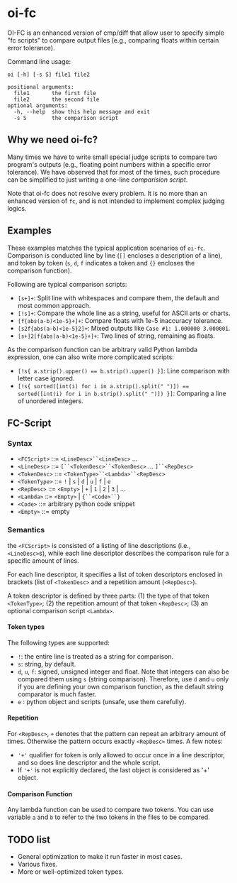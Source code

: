 oi-fc
=======

OI-FC is an enhanced version of cmp/diff that allow user to specify simple "fc scripts" to compare output files (e.g., comparing floats within certain error tolerance).

Command line usage:

	oi [-h] [-s S] file1 file2
	
	positional arguments:
	  file1       the first file
	  file2       the second file
	optional arguments:
	  -h, --help  show this help message and exit
	  -s S        the comparison script


## Why we need oi-fc?

Many times we have to write small special judge scripts to compare two program's outputs (e.g., floating point numbers within a specific error tolerance). We have observed that for most of the times, such procedure can be simplified to just writing a one-line *comparision script*.

Note that oi-fc does not resolve every problem. It is no more than an enhanced version of `fc`, and is not intended to implement complex judging logics.

## Examples

These examples matches the typical application scenarios of `oi-fc`. Comparison is conducted line by line (`[]` encloses a description of a line), and token by token (`s`, `d`, `f` indicates a token and `{}` encloses the comparison function).

Following are typical comparison scripts:

* `[s+]+`: Split line with whitespaces and compare them, the default and most common approach.
* `[!s]+`: Compare the whole line as a string, useful for ASCII arts or charts.
* `[f{abs(a-b)<1e-5}+]+`: Compare floats with 1e-5 inaccuracy tolerance.
* `[s2f{abs(a-b)<1e-5}2]+`: Mixed outputs like `Case #1: 1.000000 3.000001`.
* `[s+]2[f{abs(a-b)<1e-5}+]+`: Two lines of string, remaining as floats.

As the comparison function can be arbitrary valid Python lambda expression, one can also write more complicated scripts:

* `[!s{ a.strip().upper() == b.strip().upper() }]`: Line comparison with letter case ignored.
* `[!s{ sorted([int(i) for i in a.strip().split(" ")]) == sorted([int(i) for i in b.strip().split(" ")]) }]`: Comparing a line of unordered integers.


## FC-Script

### Syntax

* `<FCScript>` ::= `<LineDesc>``<LineDesc>` ...
* `<LineDesc>` ::= `[``<TokenDesc>``<TokenDesc>` ... `]``<RepDesc>`
* `<TokenDesc>` ::= `<TokenType>``<Lambda>``<RepDesc>`
* `<TokenType>` ::= `!` | `s` | `d` | `u` | `f` | `e`
* `<RepDesc>` ::= `<Empty>` | `+` | `1` | `2` | `3` | ...
* `<Lambda>` ::= `<Empty>` | `{``<Code>``}`
* `<Code>` ::= arbitrary python code snippet
* `<Empty>` ::= empty

### Semantics

the `<FCScript>` is consisted of a listing of line descriptions (i.e., `<LineDesc>`s), while each line descriptor describes the comparison rule for a specific amount of lines.

For each line descriptor, it specifies a list of token descriptors enclosed in brackets (list of `<TokenDesc>` and a repetition amount (`<RepDesc>`). 

A token descriptor is defined by three parts: (1) the type of that token `<TokenType>`; (2) the repetition amount of that token `<RepDesc>`; (3) an optional comparison script `<Lambda>`.

#### Token types
The following types are supported:

* `!`: the entire line is treated as a string for comparison.
* `s`: string, by default.
* `d`, `u`, `f`: signed, unsigned integer and float. Note that integers can also be compared them using `s` (string comparison). Therefore, use `d` and `u` only if you are defining your own comparison function, as the default string comparator is much faster.
* `e` : python object and scripts (unsafe, use them carefully).

#### Repetition

For `<RepDesc>`, `+` denotes that the pattern can repeat an arbitrary amount of times. Otherwise the pattern occurs exactly `<RepDesc>` times. A few notes:

* `'+'` qualifier for token is only allowed to occur once in a line descriptor, and so does line descriptor and the whole script.
* If `'+'` is not explicitly declared, the last object is considered as '+' object.

#### Comparison Function

Any lambda function can be used to compare two tokens. You can use variable `a` and `b` to refer to the two tokens in the files to be compared.


TODO list
--------

* General optimization to make it run faster in most cases.
* Various fixes.
* More or well-optimized token types.
